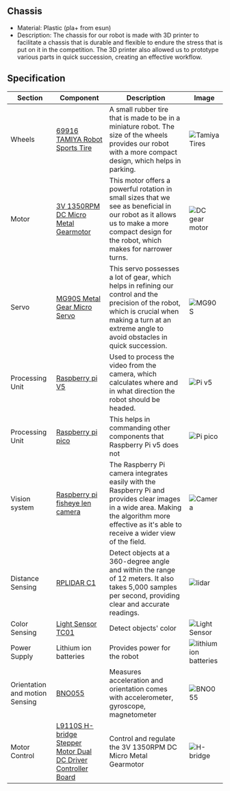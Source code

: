 ## Chassis
  - Material: Plastic (pla+ from esun)
  - Description: The chassis for our robot is made with 3D printer to facilitate a chassis that
    is durable and flexible to endure the stress that is put on it in the competition. The 3D
    printer also allowed us to prototype various parts in quick succession, creating an effective
    workflow.

## Specification
  |Section|Component|Description|Image|
  |-------|---------|-----------|-----|
  |Wheels|[69916 TAMIYA Robot Sports Tire](https://shopee.co.th/69916-TAMIYA-Robot-Sports-Tire-Set-(56mm-Dia.-Clear-Wheels)-i.17469725.6833009480) |A small rubber tire that is made to be in a miniature robot. The size of the wheels provides our robot with a more compact design, which helps in parking.|![Tamiya Tires](https://github.com/user-attachments/assets/e0556fc9-7187-458d-8897-592a2f78318d)|
  |Motor|[3V 1350RPM DC Micro Metal Gearmotor](https://th.cytron.io/p-3v-1350rpm-dc-micro-metal-gearmotor?gclid=CjwKCAjw9eO3BhBNEiwAoc0-jZ36NARTI2F-goyzNqGCDIobAW_VJRe-QqXPy0r8zaLhQzDTmzUP6hoCYvEQAvD_BwE)|This motor offers a powerful rotation in small sizes that we see as beneficial in our robot as it allows us to make a more compact design for the robot, which makes for narrower turns.|![DC gear motor](https://github.com/user-attachments/assets/3ba3144c-acc7-4967-8b88-a99e5bdde6b7)|
  |Servo|[MG90S Metal Gear Micro Servo](https://th.cytron.io/c-dc-motor/p-mg90s-metal-gear-micro-servo?gclid=Cj0KCQjwyL24BhCtARIsALo0fSAMEsRi6i9XiLhB3JzwqaTsE8m8xMBNWKnkg4yPYmgYKS4qhMOHMRgaAjZUEALw_wcB)|This servo possesses a lot of gear, which helps in refining our control and the precision of the robot, which is crucial when making a turn at an extreme angle to avoid obstacles in quick succession.|![MG90S](https://github.com/user-attachments/assets/3b76b29f-294a-4917-ac4c-38e76179eb99)|
  |Processing Unit|[Raspberry pi V5](https://th.cytron.io/c-carrier-board-for-rpi-cm/p-raspberry-pi-5?gclid=Cj0KCQjwyL24BhCtARIsALo0fSCA1cSwSxPTeWjvmnfoP2jWKKkocSS7wGCum3iJqgFwGyWFi0PRdwQaAibgEALw_wcB)|Used to process the video from the camera, which calculates where and in what direction the robot should be headed.|![Pi v5](https://github.com/user-attachments/assets/7c810df0-46fb-49ca-8058-c27ba22f9bd0)|
  |Processing Unit|[Raspberry pi pico](https://th.cytron.io/p-raspberry-pi-pico?srsltid=AfmBOop-tQfKoMxJU1gJo2nNFrc_FSLUJof0p1Rg2VGSW7uQmTslqJTn)|This helps in commanding other components that Raspberry Pi v5 does not|![Pi pico](https://github.com/user-attachments/assets/3985ca39-caf8-4d18-b7ce-838a3c9516a3)|
  |Vision system|[Raspberry pi fisheye len camera](https://th.cytron.io/p-fish-eye-lense-raspberry-pi-5mp-ir-camera?r=1&language=en-gb&gad_source=1&gclid=Cj0KCQjwyL24BhCtARIsALo0fSAs3XDrwvudJq3gCRJTOBm2JJ4lhCwdpE56E3P_x5ZEH4nZM4p4sKkaArvVEALw_wcB)|The Raspberry Pi camera integrates easily with the Raspberry Pi and provides clear images in a wide area. Making the algorithm more effective as it's able to receive a wider view of the field.|![Camera](https://github.com/user-attachments/assets/c6f92078-652c-40f3-96e4-62c2740defa6)|
  |Distance Sensing|[RPLIDAR C1](https://shopee.co.th/Kiki-RPLIDAR-C1-%E0%B9%82%E0%B8%A1%E0%B8%94%E0%B8%B9%E0%B8%A5%E0%B9%80%E0%B8%8B%E0%B8%99%E0%B9%80%E0%B8%8B%E0%B8%AD%E0%B8%A3%E0%B9%8C%E0%B8%95%E0%B8%A3%E0%B8%A7%E0%B8%88%E0%B8%88%E0%B8%B1%E0%B8%9A%E0%B8%A3%E0%B8%B1%E0%B8%87%E0%B8%AA%E0%B8%B5%E0%B8%A2%E0%B8%B9%E0%B8%A7%E0%B8%B5-2D-%E0%B8%AB%E0%B8%A1%E0%B8%B8%E0%B8%99%E0%B9%84%E0%B8%94%E0%B9%89-360-%E0%B8%AD%E0%B8%87%E0%B8%A8%E0%B8%B2-%E0%B8%AA%E0%B9%8D%E0%B8%B2%E0%B8%AB%E0%B8%A3%E0%B8%B1%E0%B8%9A%E0%B8%AB%E0%B8%B8%E0%B9%88%E0%B8%99%E0%B8%A2%E0%B8%99%E0%B8%95%E0%B9%8C-i.409507050.25664846291)|Detect objects at a 360-degree angle and within the range of 12 meters. It also takes 5,000 samples per second, providing clear and accurate readings.|![lidar](https://github.com/user-attachments/assets/97e8bd01-c672-4faf-983c-e6ed3697aad8)|
  |Color Sensing|[Light Sensor TC01](https://shopee.co.th/%E0%B9%80%E0%B8%8B%E0%B9%87%E0%B8%99%E0%B9%80%E0%B8%8B%E0%B8%AD%E0%B8%A3%E0%B9%8C%E0%B8%88%E0%B8%B1%E0%B8%9A%E0%B9%80%E0%B8%AA%E0%B9%89%E0%B8%99-Light-Sensor-TC01-(%E0%B8%88%E0%B8%B1%E0%B8%9A%E0%B9%80%E0%B8%AA%E0%B9%89%E0%B8%99)-JST2.0-%E0%B8%9E%E0%B8%A3%E0%B9%89%E0%B8%AD%E0%B8%A1%E0%B8%AA%E0%B8%B2%E0%B8%A2-JST-3-pin-Phototransistor-%E0%B9%80%E0%B8%8B%E0%B9%87%E0%B8%99%E0%B9%80%E0%B8%8B%E0%B8%AD%E0%B8%A3%E0%B9%8C%E0%B8%95%E0%B8%A3%E0%B8%A7%E0%B8%88%E0%B8%88%E0%B8%B1%E0%B8%9A%E0%B9%80%E0%B8%AA%E0%B9%89%E0%B8%99-i.72015392.16106103845)|Detect objects' color|![Light Sensor](https://github.com/user-attachments/assets/3f4d103f-4d66-4223-8793-1fcffac3a8db)|
  |Power Supply|Lithium ion batteries|Provides power for the robot|![lithium ion batteries](https://github.com/user-attachments/assets/ee19daea-2eb3-4729-9f99-aff8291d4801)|
  |Orientation and motion Sensing|[BNO055](https://shopee.co.th/BNO055-%E0%B9%82%E0%B8%A1%E0%B8%94%E0%B8%B9%E0%B8%A5%E0%B9%80%E0%B8%8B%E0%B9%87%E0%B8%99%E0%B9%80%E0%B8%8B%E0%B8%AD%E0%B8%A3%E0%B9%8C-9-DOF-%E0%B8%A3%E0%B8%B8%E0%B9%88%E0%B8%99-Halley-V1-%E0%B8%AD%E0%B9%88%E0%B8%B2%E0%B8%99%E0%B8%84%E0%B9%88%E0%B8%B2%E0%B8%A1%E0%B8%B8%E0%B8%A1-IMU-MPU-Angle-Massmore-Product-i.5641091.24661859112)|Measures acceleration and orientation comes with accelerometer, gyroscope, magnetometer|![BNO055](https://github.com/user-attachments/assets/42a6e7ae-de5f-4537-9d87-f5e2a32081af)|
  |Motor Control|[L9110S H-bridge Stepper Motor Dual DC Driver Controller Board](https://shopee.co.th/product/5401692/1540697025?gads_t_sig=VTJGc2RHVmtYMTlxTFVSVVRrdENkVjhKejlrTjhjZ0djRXFyYU5xR2swSUVHNmtGUDVTWDdxSzRyUWVFZGYwUDdxVmIrRUxDN09xZ05ETXdTQlpXNEd1UkszZ3BHN3lEbWpsMDJmSFRyMEJ6ZkcyZldkVmY0NXR0NTloMUEvTkM&gad_source=1&gclid=Cj0KCQjw05i4BhDiARIsAB_2wfBuI_zh93yA1Pe3dZ3mnCmLtWkGAH8RJ_enMkRA6Dci5gDbjywpG8IaAu1tEALw_wcB)|Control and regulate the 3V 1350RPM DC Micro Metal Gearmotor|![H-bridge](https://github.com/user-attachments/assets/730f70fb-50dc-4761-b439-ddc92e103136)|